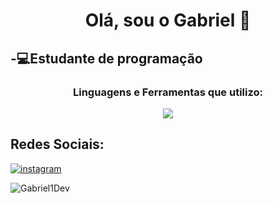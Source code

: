 <h1 align="center">Olá, sou o Gabriel 👋</h1>
<h2>-💻Estudante de programação</h2>
<h3 align="center">Linguagens e Ferramentas que utilizo:</h3>
<p align="center">
  <a href="https://skillicons.dev">
    <img src="https://skillicons.dev/icons?i=html,css,js,bootstrap,python,c,cs,mysql,php,jquery&perline=4">
  </a>
</p>

## Redes Sociais:

[![instagram](https://img.shields.io/badge/Instagram-E4405F?style=for-the-badge&logo=instagram&logoColor=white)](https://www.instagram.com/gabrieloliv07_/)

![Gabriel1Dev](https://github-readme-stats.vercel.app/api?username=Gabriel1Dev&show_icons=true&theme=onedark)
